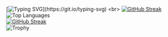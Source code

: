 [![Typing SVG](https://readme-typing-svg.demolab.com?font=Fira+Code&pause=1000&color=79F705&background=FFFFFF00&vCenter=true&width=800&lines=Building+projects+that+bridge+technology+and+impact!)](https://git.io/typing-svg)
<br>
[![GitHub Streak](https://github-readme-streak-stats.herokuapp.com?user=Diya411&theme=sunset-gradient)](https://git.io/streak-stats)
<br>
![Top Languages](https://github-readme-stats.vercel.app/api/top-langs/?username=Diya411&layout=compact&theme=radical) <br>
[![GitHub Streak](https://streak-stats.demolab.com?user=Diya411&theme=ambient-gradient)](https://git.io/streak-stats)
<br>
![Trophy](https://github-profile-trophy.vercel.app/?username=Diya411&theme=radical)



<!--
**Diya411/Diya411** is a ✨ _special_ ✨ repository because its `README.md` (this file) appears on your GitHub profile.

Here are some ideas to get you started:

- 🔭 I’m currently working on ...
- 🌱 I’m currently learning ...
- 👯 I’m looking to collaborate on ...
- 🤔 I’m looking for help with ...
- 💬 Ask me about ...
- 📫 How to reach me: ...
- 😄 Pronouns: ...
- ⚡ Fun fact: ...
-->
